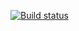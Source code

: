 [![Build status](https://ci.appveyor.com/api/projects/status/35w2ofu57trerejb/branch/main?svg=true)](https://ci.appveyor.com/project/IvenskiySergey/task-15-testing-api-cl/branch/main)